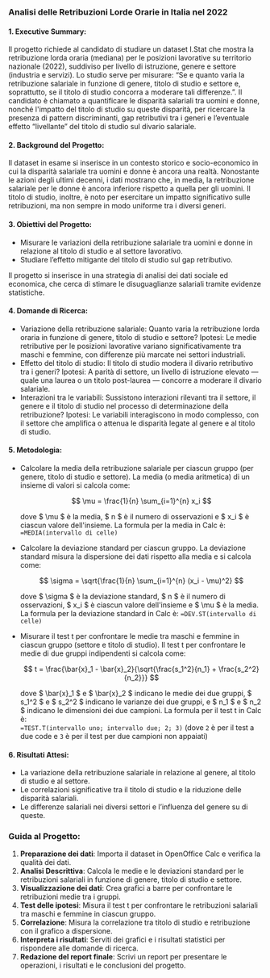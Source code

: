 ### Analisi delle Retribuzioni Lorde Orarie in Italia nel 2022

#### 1. Executive Summary:

Il progetto richiede al candidato di studiare un dataset I.Stat che mostra la retribuzione lorda oraria (mediana) per le posizioni lavorative su territorio nazionale (2022), suddiviso per livello di istruzione, genere e settore (industria e servizi). Lo studio serve per misurare: “Se e quanto varia la retribuzione salariale in funzione di genere, titolo di studio e settore e, soprattutto, se il titolo di studio concorra a moderare tali differenze.”. Il candidato è chiamato a quantificare le disparità salariali tra uomini e donne, nonché l'impatto del titolo di studio su queste disparità, per ricercare la presenza di pattern discriminanti, gap retributivi tra i generi e l’eventuale effetto “livellante” del titolo di studio sul divario salariale. 

#### 2. Background del Progetto:

Il dataset in esame si inserisce in un contesto storico e socio-economico in cui la disparità salariale tra uomini e donne è ancora una realtà.  Nonostante le azioni degli ultimi decenni, i dati mostrano che, in media, la retribuzione salariale per le donne è ancora inferiore rispetto a quella per gli uomini. Il titolo di studio, inoltre, è noto per esercitare un impatto significativo sulle retribuzioni, ma non sempre in modo uniforme tra i diversi generi. 

#### 3. Obiettivi del Progetto:

- Misurare le variazioni della retribuzione salariale tra uomini e donne in relazione al titolo di studio e al settore lavorativo.
- Studiare l’effetto mitigante del titolo di studio sul gap retributivo.

Il progetto si inserisce in una strategia di analisi dei dati sociale ed economica, che cerca di stimare le disuguaglianze salariali tramite evidenze statistiche.

#### 4. Domande di Ricerca:

- Variazione della retribuzione salariale: Quanto varia la retribuzione lorda oraria in funzione di genere, titolo di studio e settore? Ipotesi: Le medie retributive per le posizioni lavorative variano significativamente tra maschi e femmine, con differenze più marcate nei settori industriali.
- Effetto del titolo di studio: Il titolo di studio modera il divario retributivo tra i generi? Ipotesi: A parità di settore, un livello di istruzione elevato — quale una laurea o un titolo post-laurea — concorre a moderare il divario salariale.
- Interazioni tra le variabili: Sussistono interazioni rilevanti tra il settore, il genere e il titolo di studio nel processo di determinazione della retribuzione? Ipotesi: Le variabili interagiscono in modo complesso, con il settore che amplifica o attenua le disparità legate al genere e al titolo di studio.

#### 5. Metodologia:

- Calcolare la media della retribuzione salariale per ciascun gruppo (per genere, titolo di studio e settore). La media (o media aritmetica) di un insieme di valori si calcola come:

  $$
  \mu = \frac{1}{n} \sum_{i=1}^{n} x_i
  $$

  dove $ \mu $ è la media, $ n $ è il numero di osservazioni e $ x_i $ è ciascun valore dell'insieme. La formula per la media in Calc è:  
  `=MEDIA(intervallo di celle)`

- Calcolare la deviazione standard per ciascun gruppo. La deviazione standard misura la dispersione dei dati rispetto alla media e si calcola come:

  $$
  \sigma = \sqrt{\frac{1}{n} \sum_{i=1}^{n} (x_i - \mu)^2}
  $$

  dove $ \sigma $ è la deviazione standard, $ n $ è il numero di osservazioni, $ x_i $ è ciascun valore dell'insieme e $ \mu $ è la media. La formula per la deviazione standard in Calc è:
  `=DEV.ST(intervallo di celle)`

- Misurare il test t per confrontare le medie tra maschi e femmine in ciascun gruppo (settore e titolo di studio). Il test t per confrontare le medie di due gruppi indipendenti si calcola come:

  $$
  t = \frac{\bar{x}_1 - \bar{x}_2}{\sqrt{\frac{s_1^2}{n_1} + \frac{s_2^2}{n_2}}}
  $$

  dove $ \bar{x}_1 $ e $ \bar{x}_2 $ indicano le medie dei due gruppi, $ s_1^2 $ e $ s_2^2 $ indicano le varianze dei due gruppi, e $ n_1 $ e $ n_2 $ indicano le dimensioni dei due campioni. La formula per il test t in Calc è:  
  `=TEST.T(intervallo uno; intervallo due; 2; 3)` (dove `2` è per il test a due code e `3` è per il test per due campioni non appaiati)

#### 6. Risultati Attesi:

- La variazione della retribuzione salariale in relazione al genere, al titolo di studio e al settore.
- Le correlazioni significative tra il titolo di studio e la riduzione delle disparità salariali.
- Le differenze salariali nei diversi settori e l’influenza del genere su di queste.

### Guida al Progetto:

1. **Preparazione dei dati**: Importa il dataset in OpenOffice Calc e verifica la qualità dei dati.
2. **Analisi Descrittiva**: Calcola le medie e le deviazioni standard per le retribuzioni salariali in funzione di genere, titolo di studio e settore.
3. **Visualizzazione dei dati**: Crea grafici a barre per confrontare le retribuzioni medie tra i gruppi.
4. **Test delle ipotesi**: Misura il test t per confrontare le retribuzioni salariali tra maschi e femmine in ciascun gruppo.
5. **Correlazione**: Misura la correlazione tra titolo di studio e retribuzione con il grafico a dispersione.
6. **Interpreta i risultati**: Serviti dei grafici e i risultati statistici per rispondere alle domande di ricerca.
7. **Redazione del report finale**: Scrivi un report per presentare le operazioni, i risultati e le conclusioni del progetto.